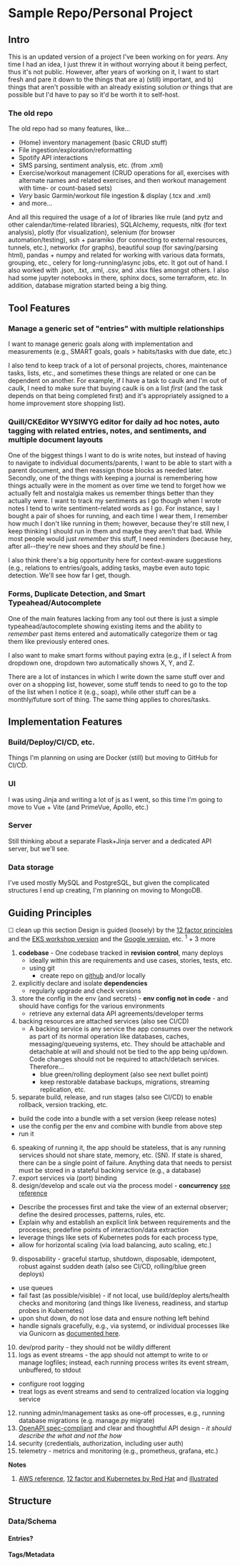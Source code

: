 # Sample Repo/Personal Project

## Intro
This is an updated version of a project I've been working on for *years*. Any time I had an idea, I just threw it in without worrying about it being perfect, thus it's not public. However, after years of working on it, I want to start fresh and pare it down to the things that are a) (still) important, and b) things that aren't possible with an already existing solution *or* things that are possible but I'd have to pay so it'd be worth it to self-host.

### The old repo
The old repo had so many features, like...
- (Home) inventory management (basic CRUD stuff)
- File ingestion/exploration/reformatting
- Spotify API interactions
- SMS parsing, sentiment analysis, etc. (from .xml)
- Exercise/workout management (CRUD operations for all, exercises with alternate names and related exercises, and then workout management with time- or count-based sets)
- *Very* basic Garmin/workout file ingestion & display (.tcx and .xml)
- and more...

And all this required the usage of a _lot_ of libraries like rrule (and pytz and other calendar/time-related libraries), SQLAlchemy, requests, nltk (for text analysis), plotly (for visualization), selenium (for browser automation/testing), ssh + paramiko (for connecting to external resources, tunnels, etc.), networkx (for graphs), beautiful soup (for saving/parsing html), pandas + numpy and related for working with various data formats, grouping, etc., celery for long-running/async jobs, etc. It got out of hand. I also worked with .json, .txt, .xml, .csv, and .xlsx files amongst others. I also had some jupyter notebooks in there, sphinx docs, some terraform, etc. In addition, database migration started being a big thing.

## Tool Features
### Manage a generic set of "entries" with multiple relationships
I want to manage generic goals along with implementation and measurements (e.g., SMART goals, goals > habits/tasks with due date, etc.)

I also tend to keep track of a lot of personal projects, chores, maintenance tasks, lists, etc., and sometimes these things are related or one can be dependent on another. For example, if I have a task to caulk and I'm out of caulk, I need to make sure that buying caulk is on a list *first* (and the task depends on that being completed first) and it's appropriately assigned to a home improvement store shopping list).

### Quill/CKEditor WYSIWYG editor for daily ad hoc notes, auto tagging with related entries, notes, and sentiments, and multiple document layouts
One of the biggest things I want to do is write notes, but instead of having to navigate to individual documents/parents, I want to be able to start with a parent document, and then reassign those blocks as needed later.
Secondly, one of the things with keeping a journal is remembering how things actually were in the moment as over time we tend to forget how we actually felt and nostalgia makes us remember things better than they actually were. I want to track my sentiments as I go though when I wrote notes I tend to write sentiment-related words as I go. For instance, say I bought a pair of shoes for running, and each time I wear them, I remember how much I don't like running in them; however, because they're still new, I keep thinking I should run in them and maybe they aren't that bad. While most people would just _remember_ this stuff, I need reminders (because hey, after all--they're new shoes and they _should_ be fine.)

I also think there's a big opportunity here for context-aware suggestions (e.g., relations to entries/goals, adding tasks, maybe even auto topic detection. We'll see how far I get, though.


### Forms, Duplicate Detection, and Smart Typeahead/Autocomplete
One of the main features lacking from any tool out there is just a simple typeahead/autocomplete showing existing items and the ability to *remember* past items entered and automatically categorize them or tag them like previously entered ones.

I also want to make smart forms without paying extra (e.g., if I select A from dropdown one, dropdown two automatically shows X, Y, and Z.

There are a lot of instances in which I write down the same stuff over and over on a shopping list, however, some stuff tends to need to go to the top of the list when I notice it (e.g., soap), while other stuff can be a monthly/future sort of thing. The same thing applies to chores/tasks. 

## Implementation Features
### Build/Deploy/CI/CD, etc.
Things I'm planning on using are Docker (still) but moving to GitHub for CI/CD.

### UI
I was using Jinja and writing a lot of js as I went, so this time I'm going to move to Vue + Vite (and PrimeVue, Apollo, etc.)

### Server
Still thinking about a separate Flask+Jinja server and a dedicated API server, but we'll see.

### Data storage
I've used mostly MySQL and PostgreSQL, but given the complicated structures I end up creating, I'm planning on moving to MongoDB.

## Guiding Principles
☐ clean  up this section
Design is guided (loosely) by the [12 factor principles](https://12factor.net/) and the [EKS workshop version](https://developers.eksworkshop.com/docs/introduction/python/refactoring/) and the [Google version](https://cloud.google.com/architecture/twelve-factor-app-development-on-gcp), etc. <sup>1</sup> + 3 more
1. **codebase** - One codebase tracked in **revision control**, many deploys
   - ideally within this are requirements and use cases, stories, tests, etc. 
   - using git
     - create repo on [github](https://www.atlassian.com/git/tutorials) and/or locally
2. explicitly declare and isolate **dependencies**
   - regularly upgrade and check versions
3. store the config in the env (and secrets) - **env config not in code** - and should have configs for the various environments
   - retrieve any external data API agreements/developer terms
4. backing resources are attached services (also see CI/CD)
   - A backing service is any service the app consumes over the network as part of its normal operation like databases, caches, messaging/queueing systems, etc. They should be attachable and detachable at will and should not be tied to the app being up/down. Code changes should not be required to attach/detach services. Therefore... 
     - blue green/rolling deployment (also see next bullet point)
     - keep restorable database backups, migrations, streaming replication, etc.
5. separate build, release, and run stages (also see CI/CD) to enable rollback, version tracking, etc.
  * build the code into a bundle with a set version (keep release notes)
  * use the config per the env and combine with bundle from above step 
  * run it
6. speaking of running it, the app should be stateless, that is any running services should not share state, memory, etc. (SN). If state is shared, there can be a single point of failure. Anything data that needs to persist must be stored in a stateful backing service (e.g., a database)
7. export services via (port) binding
8. design/develop and scale out via the process model - **concurrency**  [see reference](https://adam.herokuapp.com/past/2011/5/9/applying_the_unix_process_model_to_web_apps/)
  * Describe the processes first and take the view of an external observer; define the desired processes, patterns, rules, etc.
  * Explain why and establish an explicit link between requirements and the processes; predefine points of interaction/data extraction
  * leverage things like sets of Kubernetes pods for each process type, 
  * allow for horizontal scaling (via load balancing, auto scaling, etc.)
9. disposability - graceful startup, shutdown, disposable, idempotent, robust against sudden death (also see CI/CD, rolling/blue green deploys)
  * use queues
  * fail fast (as possible/visible) - if not local, use build/deploy alerts/health checks and monitoring (and things like liveness, readiness, and startup probes in Kubernetes)
  * upon shut down, do not lose data and ensure nothing left behind
  * handle signals gracefully, e.g., via systemd, or individual processes like via Gunicorn as [documented here](https://docs.gunicorn.org/en/stable/signals.html).
10. dev/prod parity - they should not be wildly different
11. logs as event streams - the app should not attempt to write to or manage logfiles; instead, each running process writes its event stream, unbuffered, to stdout
  * configure root logging 
  * treat logs as event streams and send to centralized location via logging service
12. running admin/management tasks as one-off processes, e.g., running database migrations (e.g. manage.py migrate)
13. [OpenAPI spec-compliant](https://swagger.io/specification/) and clear and thoughtful API design - *it should describe the what and not the how*
14. security (credentials, authorization, including user auth)
15. telemetry - metrics and monitoring (e.g., prometheus, grafana, etc.)

**Notes**
1. [AWS reference](https://aws.amazon.com/blogs/compute/applying-the-twelve-factor-app-methodology-to-serverless-applications/),  [12 factor and Kubernetes by Red Hat](https://www.redhat.com/architect/12-factor-app-containers) and [illustrated](https://www.redhat.com/architect/12-factor-app)


## Structure
### Data/Schema
#### Entries?
#### Tags/Metadata
